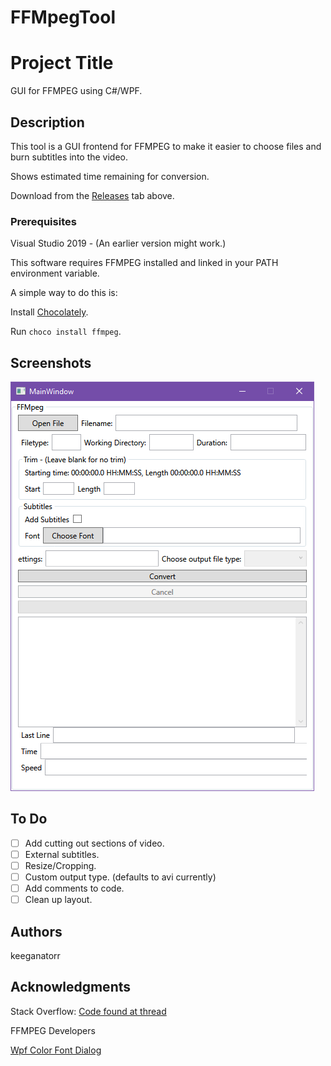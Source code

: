 # FFMpegTool

# Project Title

GUI for FFMPEG using C#/WPF.

## Description

This tool is a GUI frontend for FFMPEG to make it easier to choose files and burn subtitles into the video.

Shows estimated time remaining for conversion.

Download from the [Releases](https://github.com/keeganatorr/FFMpegTool/releases) tab above.

### Prerequisites

Visual Studio 2019 - (An earlier version might work.)

This software requires FFMPEG installed and linked in your PATH environment variable.

A simple way to do this is:

Install [Chocolately](https://chocolatey.org/).

Run `choco install ffmpeg`.

## Screenshots

![](MainWindow.png)

## To Do

- [ ] Add cutting out sections of video.
- [ ] External subtitles.
- [ ] Resize/Cropping.
- [ ] Custom output type. (defaults to avi currently)
- [ ] Add comments to code.
- [ ] Clean up layout.

## Authors

keeganatorr

## Acknowledgments

Stack Overflow: [Code found at thread](https://stackoverflow.com/questions/283128/how-do-i-send-ctrlc-to-a-process-in-c)

FFMPEG Developers

[Wpf Color Font Dialog](https://github.com/sskodje/WpfColorFont)